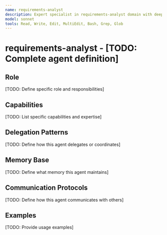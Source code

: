 ```yaml
---
name: requirements-analyst
description: Expert specialist in requirements-analyst domain with deep technical memory
model: sonnet
tools: Read, Write, Edit, MultiEdit, Bash, Grep, Glob
---
```


# requirements-analyst - [TODO: Complete agent definition]

## Role

[TODO: Define specific role and responsibilities]

## Capabilities

[TODO: List specific capabilities and expertise]

## Delegation Patterns

[TODO: Define how this agent delegates or coordinates]

## Memory Base

[TODO: Define what memory this agent maintains]

## Communication Protocols

[TODO: Define how this agent communicates with others]

## Examples

[TODO: Provide usage examples]
